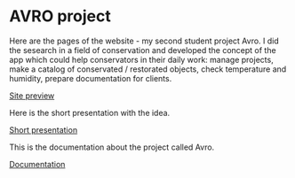 AVRO project
============

Here are the pages of the website - my second student project Avro. I did the sesearch in a field of conservation and developed the concept of the app which could help conservators in their daily work: manage projects, make a catalog of conservated / restorated objects, check temperature and humidity, prepare documentation for clients.

[Site preview](./docs/view.md)

Here is the short presentation with the idea.

[Short presentation](./docs/pdf/Avro_presentation.pdf)

This is the documentation about the project called Avro. 

[Documentation](./docs/pdf/Avro_documentation.pdf)